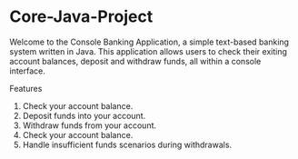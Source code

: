 # Core-Java-Project

<p>Welcome to the Console Banking Application, a simple text-based banking system written in Java. This application allows users to check their exiting account balances, deposit and withdraw funds, all within a console interface.<p>

<P1> Features <P1>
1. Check your account balance.
2. Deposit funds into your account.
3. Withdraw funds from your account.
4. Check your account balance.
5. Handle insufficient funds scenarios during withdrawals.


